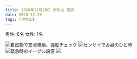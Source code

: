 ```yaml
---
title: 2020年12月29日 伊吹山 雪訓
date: 2020-12-29
tags: [伊吹山]
---
```


男性: 6名
女性: 1名

![自然物で支点構築、強度チェック](/2020/12/29/20201229/1.jpg)
![ゼンザイでお昼のひと時](/2020/12/29/20201229/2.jpg)
![緊急時のイーグル設営](/2020/12/29/20201229/3.jpg)
![](/2020/12/29/20201229/4.jpg)
